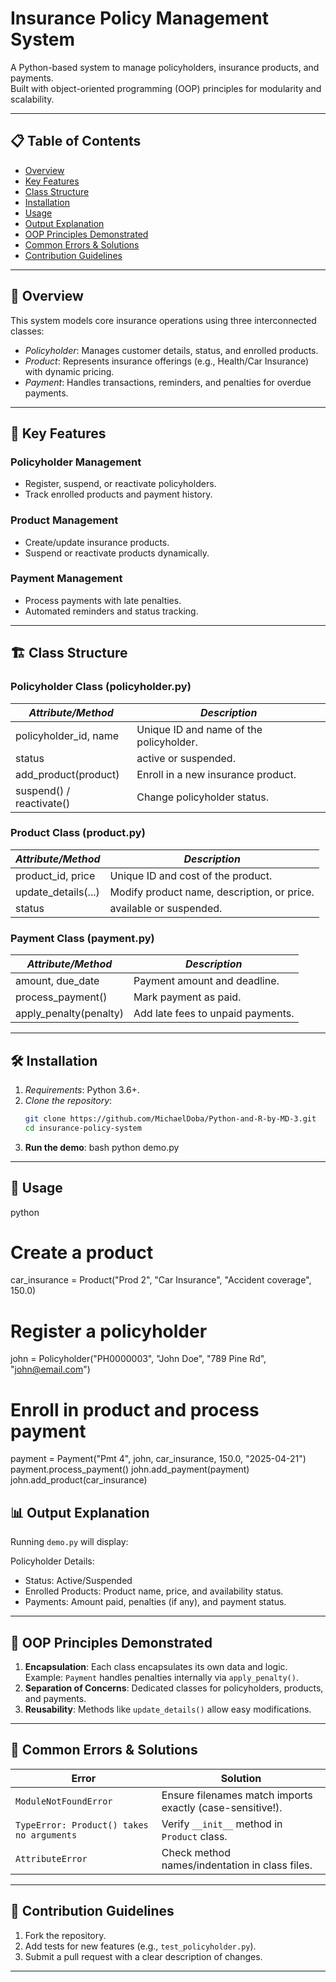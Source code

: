 # Insurance Policy Management System

A Python-based system to manage policyholders, insurance products, and payments.  
Built with object-oriented programming (OOP) principles for modularity and scalability.

---

## 📋 Table of Contents
- [Overview](#-overview)
- [Key Features](#-key-features)
- [Class Structure](#-class-structure)
- [Installation](#-installation)
- [Usage](#-usage)
- [Output Explanation](#-output-explanation)
- [OOP Principles Demonstrated](#-oop-principles-demonstrated)
- [Common Errors & Solutions](#-common-errors--solutions)
- [Contribution Guidelines](#-contribution-guidelines)
---

## 🌟 Overview
This system models core insurance operations using three interconnected classes:
- *Policyholder*: Manages customer details, status, and enrolled products.
- *Product*: Represents insurance offerings (e.g., Health/Car Insurance) with dynamic pricing.
- *Payment*: Handles transactions, reminders, and penalties for overdue payments.

---

## 🔑 Key Features

### Policyholder Management
- Register, suspend, or reactivate policyholders.
- Track enrolled products and payment history.

### Product Management
- Create/update insurance products.
- Suspend or reactivate products dynamically.
### Payment Management
- Process payments with late penalties.
- Automated reminders and status tracking.

---

## 🏗 Class Structure

### Policyholder Class (policyholder.py)
| *Attribute/Method*       | *Description*                                  |
|----------------------------|--------------------------------------------------|
| policyholder_id, name  | Unique ID and name of the policyholder.          |
| status                   | active or suspended.                         |
| add_product(product)     | Enroll in a new insurance product.               |
| suspend() / reactivate()| Change policyholder status.                     |

### Product Class (product.py)
| *Attribute/Method*       | *Description*                                  |
|----------------------------|--------------------------------------------------|
| product_id, price      | Unique ID and cost of the product.               |
| update_details(...)      | Modify product name, description, or price.      |
| status                   | available or suspended.                      |

### Payment Class (payment.py)
| *Attribute/Method*       | *Description*                                  |
|----------------------------|--------------------------------------------------|
| amount, due_date       | Payment amount and deadline.                     |
| process_payment()        | Mark payment as paid.                          |
| apply_penalty(penalty)   | Add late fees to unpaid payments.                |

---

## 🛠 Installation
1. *Requirements*: Python 3.6+.
2. *Clone the repository*:
   ```bash
   git clone https://github.com/MichaelDoba/Python-and-R-by-MD-3.git
   cd insurance-policy-system

   
3. **Run the demo**:
   bash
   python demo.py
   
---

## 🚀 Usage
python
# Create a product
car_insurance = Product("Prod 2", "Car Insurance", "Accident coverage", 150.0)

# Register a policyholder
john = Policyholder("PH0000003", "John Doe", "789 Pine Rd", "john@email.com")

# Enroll in product and process payment
payment = Payment("Pmt 4", john, car_insurance, 150.0, "2025-04-21")
payment.process_payment()
john.add_payment(payment)
john.add_product(car_insurance)

## 📊 Output Explanation
Running `demo.py` will display:

Policyholder Details:
- Status: Active/Suspended
- Enrolled Products: Product name, price, and availability status.
- Payments: Amount paid, penalties (if any), and payment status.
---

## 🧠 OOP Principles Demonstrated
1. **Encapsulation**: Each class encapsulates its own data and logic.  
   Example: `Payment` handles penalties internally via `apply_penalty()`.
2. **Separation of Concerns**: Dedicated classes for policyholders, products, and payments.
3. **Reusability**: Methods like `update_details()` allow easy modifications.
---
 ## 🚨 Common Errors & Solutions
| **Error**                                  | **Solution**                                   |
|-------------------------------------------|------------------------------------------------|
| `ModuleNotFoundError`                     | Ensure filenames match imports exactly (case-sensitive!). |
| `TypeError: Product() takes no arguments` | Verify `__init__` method in `Product` class.   |
| `AttributeError`                          | Check method names/indentation in class files. |

---

## 🤝 Contribution Guidelines
1. Fork the repository.
2. Add tests for new features (e.g., `test_policyholder.py`).
3. Submit a pull request with a clear description of changes.

---
  

